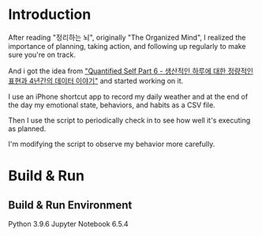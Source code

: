 # Introduction
After reading "정리하는 뇌", originally "The Organized Mind", I realized the importance of planning, taking action, and following up regularly to make sure you're on track.

And i got the idea from ["Quantified Self Part 6 - 생산적인 하루에 대한 정량적인 표현과 4년간의 데이터 이야기"](https://dongjunlee.github.io/quantified%20self/QS_Part_6_Analysis_My_Life/) and started working on it.

I use an iPhone shortcut app to record my daily weather and at the end of the day my emotional state, behaviors, and habits as a CSV file.

Then I use the script to periodically check in to see how well it's executing as planned.

I'm modifying the script to observe my behavior more carefully.

# Build & Run
## Build & Run Environment
Python 3.9.6
Jupyter Notebook 6.5.4
